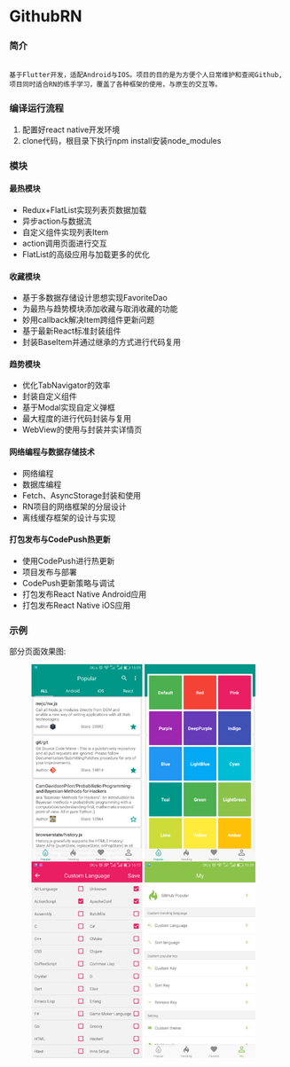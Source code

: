 # GithubRN

### 简介

```

基于Flutter开发，适配Android与IOS。项目的目的是为方便个人日常维护和查阅Github,项目同时适合RN的练手学习，覆盖了各种框架的使用，与原生的交互等。

```


### 编译运行流程

1. 配置好react native开发环境
2. clone代码，根目录下执行npm install安装node_modules


### 模块

#### 最热模块
* Redux+FlatList实现列表页数据加载
* 异步action与数据流
* 自定义组件实现列表Item
* action调用页面进行交互
* FlatList的高级应用与加载更多的优化


#### 收藏模块
* 基于多数据存储设计思想实现FavoriteDao
* 为最热与趋势模块添加收藏与取消收藏的功能
* 妙用callback解决Item跨组件更新问题
* 基于最新React标准封装组件
* 封装BaseItem并通过继承的方式进行代码复用


#### 趋势模块
* 优化TabNavigator的效率
* 封装自定义组件
* 基于Modal实现自定义弹框
* 最大程度的进行代码封装与复用
* WebView的使用与封装并实详情页


#### 网络编程与数据存储技术
* 网络编程
* 数据库编程
* Fetch、AsyncStorage封装和使用
* RN项目的网络框架的分层设计
* 离线缓存框架的设计与实现


#### 打包发布与CodePush热更新
* 使用CodePush进行热更新
* 项目发布与部署
* CodePush更新策略与调试
* 打包发布React Native Android应用
* 打包发布React Native iOS应用

### 示例

部分页面效果图:

<figure class="half">

<img src="./1.png" width="200" align=center />

<img src="./2.png" width="200" align=center />

<img src="./3.png" width="200" align=center />

<img src="./4.png" width="200" align=center />

</figure>







